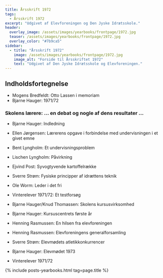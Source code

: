 ```yaml
---
title: Årsskrift 1972
tags:
  - Årsskrift 1972
excerpt: "Udgivet af Elevforeningen og Den Jyske Idrætsskole."
header:
  overlay_image: /assets/images/yearbooks/frontpage/1972.jpg
  teaser: /assets/images/yearbooks/frontpage/1972.jpg
  overlay_color: "#7b9ca5"
sidebar:
  - title: "Årsskrift 1972"
    image: /assets/images/yearbooks/frontpage/1972.jpg
    image_alt: "Forside til Årsskriftet 1972"
    text: "Udgivet af Den Jyske Idrætsskole og Elevforeningen."
---
```


## Indholdsfortegnelse

- Mogens Bredfeldt: Otto Lassen i memoriam
- Bjarne Hauger: 1971/72

### Skolens lærere: … en debat og nogle af dens resultater …

- Bjarne Hauger: Indledning
- Ellen Jørgensen: Lærerens opgave i forbindelse med undervisningen i et givet emne
- Bent Lyngholm: Et undervisningsproblem
- Lischen Lyngholm: Påvirkning
- Ejvind Post: Syvogtyvende kartoffelrække
- Sverre Strøm: Fysiske principper af idrættens teknik
- Ole Worm: Leder i det fri

- Vinterelever 1971/72: Et testforsøg
- Bjarne Hauger/Knud Thomassen: Skolens kursusvirksomhed
- Bjarne Hauger: Kursuscentrets første år
- Henning Rasmussen: En hilsen fra elevforeningen
- Henning Rasmussen: Elevforeningens generalforsamling
- Sverre Strøm: Elevmødets atletikkonkurrencer
- Bjarne Hauger: Elevmødet 1973
- Vinterelever 1971/72

{% include posts-yearbooks.html tag=page.title %}
